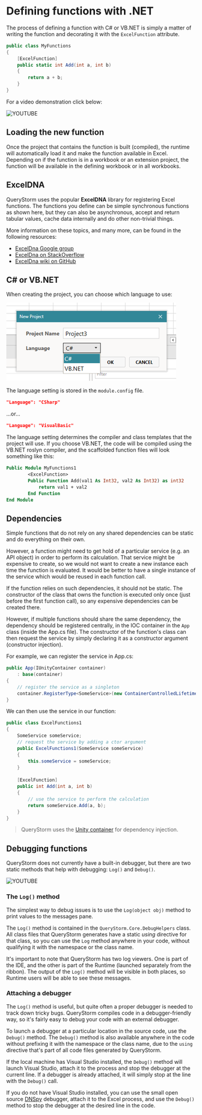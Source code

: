 # Defining functions with .NET

The process of defining a function with C# or VB.NET is simply a matter of writing the function and decorating it with the `ExcelFunction` attribute.

```csharp
public class MyFunctions
{
	[ExcelFunction]
	public static int Add(int a, int b)
	{
		return a + b;
	}
}
```

For a video demonstration click below:

![YOUTUBE](emcyyiVUYSk)

## Loading the new function

Once the project that contains the function is built (compiled), the runtime will automatically load it and make the function available in Excel. Depending on if the function is in a workbook or an extension project, the function will be available in the defining workbook or in all workbooks.

## ExcelDNA

QueryStorm uses the popular **ExcelDNA** library for registering Excel functions. The functions you define can be simple synchronous functions as shown here, but they can also be asynchronous, accept and return tabular values, cache data internally and do other non-trivial things.

More information on these topics, and many more, can be found in the following resources:

- [ExcelDna Google group](https://groups.google.com/g/exceldna/)
- [ExcelDna on StackOverflow](https://stackoverflow.com/questions/tagged/excel-dna)
- [ExcelDna wiki on GitHub](https://github.com/Excel-DNA/ExcelDna/wiki)

## C# or VB.NET

When creating the project, you can choose which language to use:

![New project dialog](../Images/new_project_dialog.png)

The language setting is stored in the `module.config` file.

```json
"Language": "CSharp"
```

...or...

```json
"Language": "VisualBasic"
```

The language setting determines the compiler and class templates that the project will use. If you choose VB.NET, the code will be compiled using the VB.NET roslyn compiler, and the scaffolded function files will look something like this:

```vb
Public Module MyFunctions1
        <ExcelFunction>
        Public Function Add(val1 As Int32, val2 As Int32) as int32
            return val1 + val2
        End Function
End Module
```

## Dependencies

Simple functions that do not rely on any shared dependencies can be static and do everything on their own.

However, a function might need to get hold of a particular service (e.g. an API object) in order to perform its calculation. That service might be expensive to create, so we would not want to create a new instance each time the function is evaluated. It would be better to have a single instance of the service which would be reused in each function call.

If the function relies on such dependencies, it should not be static. The constructor of the class that owns the function is executed only once (just before the first function call), so any expensive dependencies can be created there.

However, if multiple functions should share the same dependency, the dependency should be registered centrally, in the IOC container in the `App` class (inside the App.cs file). The constructor of the function's class can then request the service by simply declaring it as a constructor argument (constructor injection).

For example, we can register the service in App.cs:

```csharp
public App(IUnityContainer container)
	: base(container)
{
	// register the service as a singleton
    container.RegisterType<SomeService>(new ContainerControlledLifetimeManager());
}
```

We can then use the service in our function:

```csharp
public class ExcelFunctions1
{
	SomeService someService;
	// request the service by adding a ctor argument
	public ExcelFunctions1(SomeService someService)
	{
		this.someService = someService;
	}

	[ExcelFunction]
	public int Add(int a, int b)
	{
		// use the service to perform the calculation
		return someService.Add(a, b);
	}
}
```

> QueryStorm uses the [Unity container](http://unitycontainer.org/articles/introduction.html) for dependency injection.

## Debugging functions

QueryStorm does not currently have a built-in debugger, but there are two static methods that help with debugging: `Log()` and `Debug()`.

![YOUTUBE](zqPGuJoD5DM)

### The `Log()` method

The simplest way to debug issues is to use the `Log(object obj)` method to print values to the messages pane.

The `Log()` method is contained in the `QueryStorm.Core.DebugHelpers` class. All class files that QueryStorm generates have a static *using* directive for that class, so you can use the `Log` method anywhere in your code, without qualifying it with the namespace or the class name.  

It's important to note that QueryStorm has two log viewers. One is part of the IDE, and the other is part of the Runtime (launched separately from the ribbon). The output of the `Log()` method will be visible in both places, so Runtime users will be able to see these messages.

### Attaching a debugger

The `Log()` method is useful, but quite often a proper debugger is needed to track down tricky bugs. QueryStorm compiles code in a debugger-friendly way, so it's fairly easy to debug your code with an external debugger.

To launch a debugger at a particular location in the source code, use the `Debug()` method. The `Debug()` method is also available anywhere in the code without prefixing it with the namespace or the class name, due to the `using` directive that's part of all code files generated by QueryStorm.

If the local machine has Visual Studio installed, the `Debug()` method will launch Visual Studio, attach it to the process and stop the debugger at the current line. If a debugger is already attached, it will simply stop at the line with the `Debug()` call.

If you do not have Visual Studio installed, you can use the small open source [DNSpy](https://github.com/0xd4d/dnSpy) debugger, attach it to the Excel process, and use the `Debug()` method to stop the debugger at the desired line in the code.
